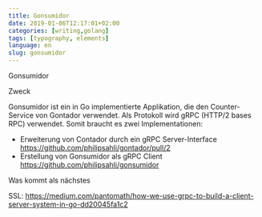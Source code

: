 ```yaml
---
title: Gonsumidor
date: 2019-01-06T12:17:01+02:00
categories: [writing,golang]
tags: [typography, elements]
language: en
slug: gonsumidor
---
```

Gonsumidor

Zweck

Gonsumidor ist ein in Go implementierte Applikation, die den Counter-Service von Gontador verwendet.
Als Protokoll wird gRPC (HTTP/2 bases RPC) verwendet. Somit braucht es zwei Implementationen:

- Erweiterung von Contador durch ein gRPC Server-Interface https://github.com/philipsahli/gontador/pull/2  
- Erstellung von Gonsumidor als gRPC Client https://github.com/philipsahli/gonsumidor 

Was kommt als nächstes

SSL: https://medium.com/pantomath/how-we-use-grpc-to-build-a-client-server-system-in-go-dd20045fa1c2 
